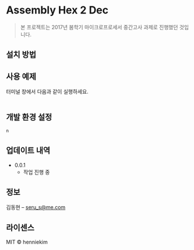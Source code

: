 # Assembly Hex 2 Dec 
> 본 프로젝트는 2017년 봄학기 마이크로프로세서 중간고사 과제로 진행했던 것입니다.


## 설치 방법

> 
 
## 사용 예제
터미널 창에서 다음과 같이 실행하세요.
```sh

```
## 개발 환경 설정

```sh
n
```
 
## 업데이트 내역

* 0.0.1
    * 작업 진행 중
 
## 정보

김동현 – seru_s@me.com

## 라이센스
MIT © henniekim

<!-- Markdown link & img dfn's -->
[npm-image]: https://img.shields.io/npm/v/datadog-metrics.svg?style=flat-square
[npm-url]: https://npmjs.org/package/datadog-metrics
[npm-downloads]: https://img.shields.io/npm/dm/datadog-metrics.svg?style=flat-square
[travis-image]: https://img.shields.io/travis/dbader/node-datadog-metrics/master.svg?style=flat-square
[travis-url]: https://travis-ci.org/dbader/node-datadog-metrics
[wiki]: https://github.com/yourname/yourproject/wiki
